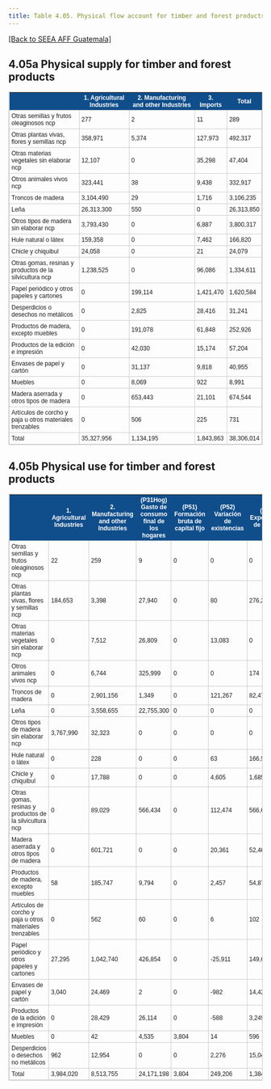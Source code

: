 ```yaml
---
title: Table 4.05. Physical flow account for timber and forest products
---
```


[[Back to SEEA AFF Guatemala]](/seea-aff/)

## 4.05a Physical supply for timber and forest products

<style type="text/css">
	table.tableizer-table {
	border: 1px solid #CCC; font-family: Arial, Helvetica, sans-serif;
	font-size: 12px;
} 
.tableizer-table td {
	padding: 4px;
	margin: 3px;
	border: 1px solid #ccc;
}
.tableizer-table th {
	background-color: #104E8B; 
	color: #FFF;
	font-weight: bold;
}
</style><table class="tableizer-table">
<tr class="tableizer-firstrow"><th></th><th>1. Agricultural Industries</th><th>2. Manufacturing and other Industries</th><th>3. Imports</th><th>Total</th></tr>
 <tr><td>Otras semillas y frutos oleaginosos ncp</td><td>277</td><td>2</td><td>11</td><td>289</td></tr>
 <tr><td>Otras plantas vivas, flores y semillas ncp</td><td>358,971</td><td>5,374</td><td>127,973</td><td>492,317</td></tr>
 <tr><td>Otras materias vegetales sin elaborar ncp</td><td>12,107</td><td>0</td><td>35,298</td><td>47,404</td></tr>
 <tr><td>Otros animales vivos ncp</td><td>323,441</td><td>38</td><td>9,438</td><td>332,917</td></tr>
 <tr><td>Troncos de madera</td><td>3,104,490</td><td>29</td><td>1,716</td><td>3,106,235</td></tr>
 <tr><td>Leña</td><td>26,313,300</td><td>550</td><td>0</td><td>26,313,850</td></tr>
 <tr><td>Otros tipos de madera sin elaborar ncp</td><td>3,793,430</td><td>0</td><td>6,887</td><td>3,800,317</td></tr>
 <tr><td>Hule natural o látex</td><td>159,358</td><td>0</td><td>7,462</td><td>166,820</td></tr>
 <tr><td>Chicle y chiquibul</td><td>24,058</td><td>0</td><td>21</td><td>24,079</td></tr>
 <tr><td>Otras gomas, resinas y productos de la silvicultura ncp</td><td>1,238,525</td><td>0</td><td>96,086</td><td>1,334,611</td></tr>
 <tr><td>Papel periódico y otros papeles y cartones</td><td>0</td><td>199,114</td><td>1,421,470</td><td>1,620,584</td></tr>
 <tr><td>Desperdicios o desechos no metálicos</td><td>0</td><td>2,825</td><td>28,416</td><td>31,241</td></tr>
 <tr><td>Productos de madera, excepto muebles</td><td>0</td><td>191,078</td><td>61,848</td><td>252,926</td></tr>
 <tr><td>Productos de la edición  e impresión</td><td>0</td><td>42,030</td><td>15,174</td><td>57,204</td></tr>
 <tr><td>Envases de papel y cartón</td><td>0</td><td>31,137</td><td>9,818</td><td>40,955</td></tr>
 <tr><td>Muebles</td><td>0</td><td>8,069</td><td>922</td><td>8,991</td></tr>
 <tr><td>Madera aserrada y otros tipos de madera</td><td>0</td><td>653,443</td><td>21,101</td><td>674,544</td></tr>
 <tr><td>Artículos de corcho y paja u otros materiales trenzables</td><td>0</td><td>506</td><td>225</td><td>731</td></tr>
 <tr><td>Total</td><td>35,327,956</td><td>1,134,195</td><td>1,843,863</td><td>38,306,014</td></tr>
</table>




## 4.05b Physical use for timber and forest products

</style><table class="tableizer-table">
<tr class="tableizer-firstrow"><th></th><th>1. Agricultural Industries</th><th>2. Manufacturing and other Industries</th><th>(P31Hog) Gasto de consumo final de los hogares</th><th>(P51) Formación bruta de capital fijo</th><th>(P52) Variación de existencias</th><th>(P61) Exportación de bienes</th><th>Total</th></tr>
 <tr><td>Otras semillas y frutos oleaginosos ncp</td><td>22</td><td>259</td><td>9</td><td>0</td><td>0</td><td>0</td><td>289</td></tr>
 <tr><td>Otras plantas vivas, flores y semillas ncp</td><td>184,653</td><td>3,398</td><td>27,940</td><td>0</td><td>80</td><td>276,246</td><td>492,317</td></tr>
 <tr><td>Otras materias vegetales sin elaborar ncp</td><td>0</td><td>7,512</td><td>26,809</td><td>0</td><td>13,083</td><td>0</td><td>47,404</td></tr>
 <tr><td>Otros animales vivos ncp</td><td>0</td><td>6,744</td><td>325,999</td><td>0</td><td>0</td><td>174</td><td>332,917</td></tr>
 <tr><td>Troncos de madera</td><td>0</td><td>2,901,156</td><td>1,349</td><td>0</td><td>121,267</td><td>82,470</td><td>3,106,241</td></tr>
 <tr><td>Leña</td><td>0</td><td>3,558,655</td><td>22,755,300</td><td>0</td><td>0</td><td>0</td><td>26,313,955</td></tr>
 <tr><td>Otros tipos de madera sin elaborar ncp</td><td>3,767,990</td><td>32,323</td><td>0</td><td>0</td><td>0</td><td>0</td><td>3,800,313</td></tr>
 <tr><td>Hule natural o látex</td><td>0</td><td>228</td><td>0</td><td>0</td><td>63</td><td>166,529</td><td>166,820</td></tr>
 <tr><td>Chicle y chiquibul</td><td>0</td><td>17,788</td><td>0</td><td>0</td><td>4,605</td><td>1,685</td><td>24,079</td></tr>
 <tr><td>Otras gomas, resinas y productos de la silvicultura ncp</td><td>0</td><td>89,029</td><td>566,434</td><td>0</td><td>112,474</td><td>566,673</td><td>1,334,610</td></tr>
 <tr><td>Madera aserrada y otros tipos de madera</td><td>0</td><td>601,721</td><td>0</td><td>0</td><td>20,361</td><td>52,461</td><td>674,543</td></tr>
 <tr><td>Productos de madera, excepto muebles</td><td>58</td><td>185,747</td><td>9,794</td><td>0</td><td>2,457</td><td>54,870</td><td>252,926</td></tr>
 <tr><td>Artículos de corcho y paja u otros materiales trenzables</td><td>0</td><td>562</td><td>60</td><td>0</td><td>6</td><td>102</td><td>731</td></tr>
 <tr><td>Papel periódico y otros papeles y cartones</td><td>27,295</td><td>1,042,740</td><td>426,854</td><td>0</td><td>-25,911</td><td>149,609</td><td>1,620,587</td></tr>
 <tr><td>Envases de papel y cartón</td><td>3,040</td><td>24,469</td><td>2</td><td>0</td><td>-982</td><td>14,426</td><td>40,955</td></tr>
 <tr><td>Productos de la edición  e impresión</td><td>0</td><td>28,429</td><td>26,114</td><td>0</td><td>-588</td><td>3,249</td><td>57,204</td></tr>
 <tr><td>Muebles</td><td>0</td><td>42</td><td>4,535</td><td>3,804</td><td>14</td><td>596</td><td>8,991</td></tr>
 <tr><td>Desperdicios o desechos no metálicos</td><td>962</td><td>12,954</td><td>0</td><td>0</td><td>2,276</td><td>15,049</td><td>31,241</td></tr>
 <tr><td>Total</td><td>3,984,020</td><td>8,513,755</td><td>24,171,198</td><td>3,804</td><td>249,206</td><td>1,384,139</td><td>38,306,123</td></tr>
</table>



